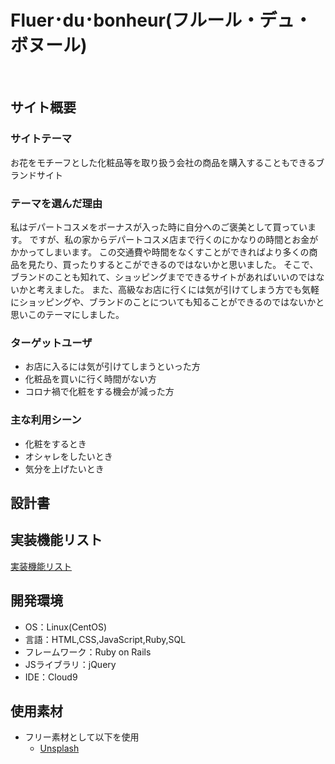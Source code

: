 # Fluer･du･bonheur(フルール・デュ・ボヌール)
​
## サイト概要
### サイトテーマ
​ お花をモチーフとした化粧品等を取り扱う会社の商品を購入することもできるブランドサイト
### テーマを選んだ理由
 私はデパートコスメをボーナスが入った時に自分へのご褒美として買っています。
 ですが、私の家からデパートコスメ店まで行くのにかなりの時間とお金がかかってしまいます。
 この交通費や時間をなくすことができればより多くの商品を見たり、買ったりするとこができるのではないかと思いました。
 そこで、ブランドのことも知れて、ショッピングまでできるサイトがあればいいのではないかと考えました。
 また、高級なお店に行くには気が引けてしまう方でも気軽にショッピングや、ブランドのことについても知ることができるのではないかと思いこのテーマにしました。
### ターゲットユーザ
* お店に入るには気が引けてしまうといった方
* 化粧品を買いに行く時間がない方
* コロナ禍で化粧をする機会が減った方
### 主な利用シーン
* 化粧をするとき
* オシャレをしたいとき
* 気分を上げたいとき

## 設計書

## 実装機能リスト
[実装機能リスト](https://docs.google.com/spreadsheets/d/1ixbunnamu9RIP0kuwsbsDyIti1Ks4xZuxoGyMQ-0HhI/edit?usp=sharing)

## 開発環境
- OS：Linux(CentOS)
- 言語：HTML,CSS,JavaScript,Ruby,SQL
- フレームワーク：Ruby on Rails
- JSライブラリ：jQuery
- IDE：Cloud9
​
## 使用素材
- フリー素材として以下を使用
   - [Unsplash](https://unsplash.com/ja/)

